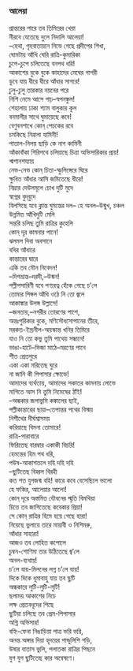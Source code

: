### আলেয়া

প্রান্তরের পারে তব তিমিরের খেয়া  
নীরবে যেতেছে দুলে নিদালি আলেয়া!  
–হেথা, গৃহবাতায়নে নিভে গেছে প্রদীপের শিখা,  
ঘোমটায় আঁখি ঘেরি রাত্রি-কুমারিকা  
চুপে-চুপে চলিতেছে বনপথ ধরি!  
আকাশের বুকে বুকে কাহাদের মেঘের গাগরী  
ডুবে যায় ধীরে ধীরে আঁধার সাগরে!  
ঢুলু-ঢুলু তারকার নয়নের পরে  
নিশি নেমে আসে গাঢ়–স্বপনঙ্কুল!  
শেহালায় ঢাকা শ্যাম বালুকার কূল  
বনমালীর সাথে ঘুমায়েছে কবে!  
বেণুবনশাখে কোন্‌ পেচকের রবে  
চমকিছে নিরালা যামিনী!  
পাতাল-নিলয় ছাড়ি কে নাগ কামিনী  
আঁকাবাঁকা গিরিপথে চলিয়াছে চিত্রা অভিসারিকার প্রায়!  
শ্মশানশয্যায়  
নেভ-নেভ কোন্‌ চিতা-স্ফুলিঙ্গেরে ঘিরে  
ক্ষুধিত আঁধার আসি জমিতেছে ধীরে!  
নিদ্রার দেউলমূলে চোখ দুটি মুদে  
স্বপ্নের বুদ্‌বুদে  
বিলসিছে যবে ক্লান্ত ঘুমন্তের দল– 
হে অনল–উন্মুখ, চঞ্চল  
উন্নমিত আঁখিদুটি মেলি  
সন্তরি চলিছ তুমি রাত্রির কুহেলি  
কোন্‌ দূর কামনার পানে!  
ঝলমল দিবা অবসানে  
বধির আঁধারে  
কান্তারের দ্বারে  
একি তব মৌন নিবেদন!  
–দিগভ্রান্ত–দরদী,–উন্মন!  
পল্লীপসারিণী যবে পণ্যরত্ন হেঁকে গেছে চ’লে  
তোমার পিঙ্গল আঁখি ওঠে নি তো জ্বলে  
আকাঙ্কার উলঙ্গ উল্লাসে!  
–জনতায়,–নগরীর তোরণের পাশে,  
অন্তঃপুরিকার বুকে, মণিসৌধসোপানের তীরে,  
মরকত-ইন্দ্রনীল-অয়স্কান্ত খনির তিমিরে  
যাও নি তো কভু তুমি পাথেয় সন্ধানে!  
ভাঙা-হাটে–ভিজা মাঠে–মরণের পানে  
শীত প্রেতপুরে  
একা একা মরিতেছ ঘুরে  
না জানি কী পিপাসার ক্ষোভে!  
আমাদের ব্যর্থতায়, আমাদের সকাতর কামনায় লোভে  
মাগিতে আস নি তুমি নিমেষের ঠাঁই!  
–অন্ধকার জলাভুমি কঙ্কালের ছাই,  
পল্লীকান্তারের ছায়া–তেপান্তর পথের বিস্ময়  
নিশীথের দীর্ঘশ্বাসময়  
করিয়াছে বিমনা তোমারে!  
রাত্রি-পারাবারে  
ফিরিতেছ বারম্বার একাকী বিচরি!  
হেমন্তের হিম পথ ধরি,  
পউষ-আকাশতলে দহি দহি দহি  
–ছুটিতেছ বিহ্বল বিরহী  
কত শত যুগজন্ম বহি!
কারে কবে বেসেছিলে ভালো  
হে ফকির, আলেয়ার আলো!  
কোন্‌ দূরে অস্তমিত যৌবনের স্মৃতি বিমথিয়া  
চিত্তে তব জাগিতেছে কবেকার প্রিয়া!  
সে কোন্‌ রাত্রির হিমে হয়ে গেছে হারা!  
নিয়েছে ভুলায়ে তারে মায়াবী ও নিশিমরু,  
আঁধার সাহারা!  
আজও তব লোহিত কপোলে  
চুম্বন-শোণিমা তার উঠিতেছে জ্ব’লে  
অনল-ব্যথায়!  
চ’লে যায়-মিলনের লগ্ন চ’লে যায়!  
দিকে দিকে ধূমাবাহু যায় তব ছুটি  
অন্ধকারে লুটি-লুটি-লুটি!  
ছলাময় আকাশের নিচে  
লক্ষ প্রেতবধূদের পিছে  
ছুটিয়া চলিছে তব প্রেম-পিপাসার  
অগ্নি অভিসার!  
বহ্নি-ফেনা নিঙাড়িয়া পাত্র ভরি ভরি,  
অনন্ত অঙ্গার দিয়া হৃদয়ের পান্ডুলিপি গড়ি,  
উষার বাতাস ভুলি, পলাতকা রাত্রির পিছনে  
যুগ যুগ ছুটিতেছ কার অন্বেষণে।  
